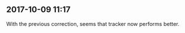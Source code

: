 
## 2017-10-09 11:17

[//]: # (Keywords: #chp1, #tracker2, #sun_vector, #async, #pysolar, #codding)

With the previous correction, 
seems that tracker now performs better.

